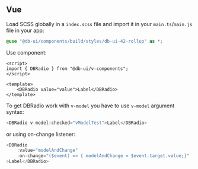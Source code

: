 ## Vue

Load SCSS globally in a `index.scss` file and import it in your `main.ts`/`main.js` file in your app:

```scss
@use "@db-ui/components/build/styles/db-ui-42-rollup" as *;
```

Use component:

```vue
<script>
import { DBRadio } from "@db-ui/v-components";
</script>

<template>
	<DBRadio value="value">Label</DBRadio>
</template>
```

To get DBRadio work with `v-model` you have to use `v-model` argument syntax:

```typescript
<DBRadio v-model:checked="vModelTest">Label</DBRadio>
```

or using on-change listener:

```typescript
<DBRadio
	:value="modelAndChange"
	:on-change="($event) => { modelAndChange = $event.target.value;}"
>Label</DBRadio>
```
